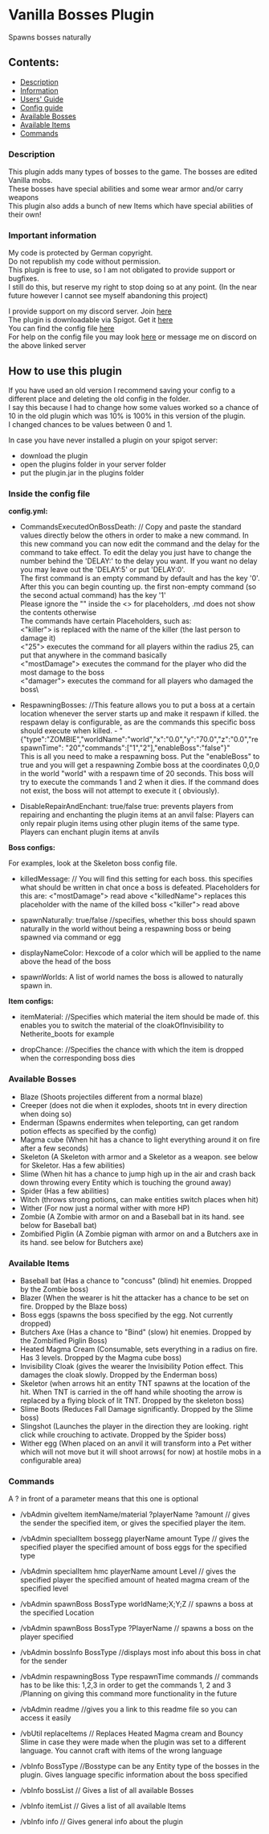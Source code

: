 # Vanilla Bosses Plugin
Spawns bosses naturally

## Contents:

- [Description](#Description)
- [Information](#Important-information)
- [Users' Guide](#How-to-use-this-plugin)
- [Config guide](#Inside-the-config-file)
- [Available Bosses](#Available-Bosses)
- [Available Items](#Available-Items)
- [Commands](#Commands)


### Description

This plugin adds many types of bosses to the game. The bosses are edited Vanilla mobs.\
These bosses have special abilities and some wear armor and/or carry weapons\
This plugin also adds a bunch of new Items which have special abilities of their own!

### Important information

My code is protected by German copyright.\
Do not republish my code without permission.\
This plugin is free to use, so I am not obligated to provide support or bugfixes.\
I still do this, but reserve my right to stop doing so at any point. (In the near future however I cannot see myself
abandoning this project)

I provide support on my discord server. Join [here](https://discord.gg/stAd5ccDZT) \
The plugin is downloadable via Spigot. Get it [here](https://www.spigotmc.org/resources/vanilla-bosses.95205/)\
You can find the config file [here](https://github.com/ShrebTV/VB-Rewritten/blob/master/src/main/resources/config.yml)\
For help on the config file you may look [here](#Inside-the-config-file) or message me on discord on the above linked server

## How to use this plugin
If you have used an old version I recommend saving your config to a different place and deleting the old config in the folder.\
I say this because I had to change how some values worked so a chance of 10 in the old plugin which was 10% is 100% in this version of the plugin.\
I changed chances to be values between 0 and 1.

In case you have never installed a plugin on your spigot server:
 - download the plugin
 - open the plugins folder in your server folder
 - put the plugin.jar in the plugins folder

### Inside the config file
**config.yml:**
 - CommandsExecutedOnBossDeath: // Copy and paste the standard values directly below the others in order to make a new command. In this new command you can now edit the command and the delay for the command to take effect. To edit the delay you just have to change the number behind the 'DELAY:' to the delay you want. If you want no delay you may leave out the 'DELAY:5' or put 'DELAY:0'.\
The first command is an empty command by default and has the key '0'. After this you can begin counting up. the first non-empty command (so the second actual command) has the key '1'\
Please ignore the "" inside the <> for placeholders, .md does not show the contents otherwise\
The commands have certain Placeholders, such as:\
<"killer"> is replaced with the name of the killer (the last person to damage it)\
<"25"> executes the command for all players within the radius 25, can put that anywhere in the command basically\
<"mostDamage"> executes the command for the player who did the most damage to the boss\
<"damager"> executes the command for all players who damaged the boss\


- RespawningBosses: //This feature allows you to put a boss at a certain location whenever the server starts up and make
  it respawn if killed. the respawn delay is configurable, as are the commands this specific boss should execute when
  killed. \- "{\"type\":\"ZOMBIE\",\"worldName\":\"world\",\"x\":\"0.0\",\"y\":\"70.0\",\"z\":\"0.0\",\"respawnTime\":
  \"20\",\"commands\":[\"1\",\"2\"],\"enableBoss\":\"false\"}"\
  This is all you need to make a respawning boss. Put the "enableBoss" to true and you will get a respawning Zombie boss
  at the coordinates 0,0,0 in the world "world" with a respawn time of 20 seconds. This boss will try to execute the
  commands 1 and 2 when it dies. If the command does not exist, the boss will not attempt to execute it (
  obviously).


- DisableRepairAndEnchant: true/false true: prevents players from repairing and enchanting the plugin items at an anvil
  false: Players can only repair plugin items using other plugin items of the same type. Players can enchant plugin
  items at anvils

**Boss configs:**

For examples, look at the Skeleton boss config file.

- killedMessage: // You will find this setting for each boss. this specifies what should be written in chat once a boss
  is defeated. Placeholders for this are:
  <"mostDamage"> read above
  <"killedName"> replaces this placeholder with the name of the killed boss
  <"killer"> read above

- spawnNaturally: true/false //specifies, whether this boss should spawn naturally in the world without being a
  respawning boss or being spawned via command or egg

- displayNameColor: Hexcode of a color which will be applied to the name above the head of the boss

- spawnWorlds: A list of world names the boss is allowed to naturally spawn in.

**Item configs:**

- itemMaterial: //Specifies which material the item should be made of. this enables you to switch the material of the
  cloakOfInvisibility to Netherite_boots for example

- dropChance: //Specifies the chance with which the item is dropped when the corresponding boss dies

### Available Bosses

- Blaze (Shoots projectiles different from a normal blaze)
- Creeper (does not die when it explodes, shoots tnt in every direction when doing so)
- Enderman (Spawns endermites when teleporting, can get random potion effects as specified by the config)
- Magma cube (When hit has a chance to light everything around it on fire after a few seconds)
- Skeleton (A Skeleton with armor and a Skeletor as a weapon. see below for Skeletor. Has a few abilities)
- Slime (When hit has a chance to jump high up in the air and crash back down throwing every Entity which is touching
  the ground away)
- Spider (Has a few abilities)
- Witch (throws strong potions, can make entities switch places when hit)
- Wither (For now just a normal wither with more HP)
 - Zombie (A Zombie with armor on and a Baseball bat in its hand. see below for Baseball bat)
 - Zombified Piglin (A Zombie pigman with armor on and a Butchers axe in its hand. see below for Butchers axe)

### Available Items
 - Baseball bat (Has a chance to "concuss" (blind) hit enemies. Dropped by the Zombie boss)
 - Blazer (When the wearer is hit the attacker has a chance to be set on fire. Dropped by the Blaze boss)
 - Boss eggs (spawns the boss specified by the egg. Not currently dropped)
 - Butchers Axe (Has a chance to "Bind" (slow) hit enemies. Dropped by the Zombified Piglin Boss)
 - Heated Magma Cream (Consumable, sets everything in a radius on fire. Has 3 levels. Dropped by the Magma cube boss)
 - Invisibility Cloak (gives the wearer the Invisibility Potion effect. This damages the cloak slowly. Dropped by the Enderman boss)
 - Skeletor (when arrows hit an entity TNT spawns at the location of the hit. When TNT is carried in the off hand while shooting the arrow is replaced by a flying block of lit TNT. Dropped by the skeleton boss)
 - Slime Boots (Reduces Fall Damage significantly. Dropped by the Slime boss)
 - Slingshot (Launches the player in the direction they are looking. right click while crouching to activate. Dropped by
   the Spider boss)
 - Wither egg (When placed on an anvil it will transform into a Pet wither which will not move but it will shoot arrows(
   for now) at hostile mobs in a configurable area)

### Commands

A ? in front of a parameter means that this one is optional

- /vbAdmin giveItem itemName/material ?playerName ?amount // gives the sender the specified item, or gives the specified
  player the item.
- /vbAdmin specialItem bossegg playerName amount Type // gives the specified player the specified amount of boss eggs
  for the specified type
- /vbAdmin specialItem hmc playerName amount Level // gives the specified player the specified amount of heated magma
  cream of the specified level
- /vbAdmin spawnBoss BossType worldName;X;Y;Z // spawns a boss at the specified Location
- /vbAdmin spawnBoss BossType ?PlayerName // spawns a boss on the player specified
- /vbAdmin bossInfo BossType //displays most info about this boss in chat for the sender
- /vbAdmin respawningBoss Type respawnTime commands // commands has to be like this: 1,2,3 in order to get the commands
  1, 2 and 3 /Planning on giving this command more functionality in the future
- /vbAdmin readme //gives you a link to this readme file so you can access it easily


- /vbUtil replaceItems // Replaces Heated Magma cream and Bouncy Slime in case they were made when the plugin was set to
  a different language. You cannot craft with items of the wrong language


- /vbInfo BossType //Bosstype can be any Entity type of the bosses in the plugin. Gives language specific information
  about the boss specified
- /vbInfo bossList // Gives a list of all available Bosses
- /vbInfo itemList // Gives a list of all available Items
- /vbInfo info // Gives general info about the plugin
